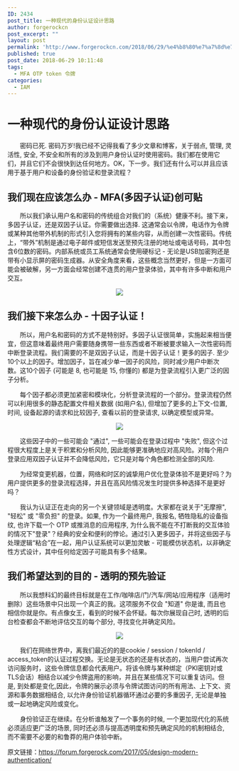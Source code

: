 ```yaml
---
ID: 2434
post_title: 一种现代的身份认证设计思路
author: forgerockcn
post_excerpt: ""
layout: post
permalink: 'http://www.forgerockcn.com/2018/06/29/%e4%b8%80%e7%a7%8d%e7%8e%b0%e4%bb%a3%e7%9a%84%e8%ba%ab%e4%bb%bd%e8%ae%a4%e8%af%81%e8%ae%be%e8%ae%a1%e6%80%9d%e8%b7%af/'
published: true
post_date: 2018-06-29 10:11:48
tags:
  - MFA OTP token 令牌
categories:
  - IAM
---
```

# 一种现代的身份认证设计思路

<span style="padding-left:28px;"></span> 密码已死. 密码万岁!我已经不记得我看了多少文章和博客，关于弱点, 管理, 灵活性, 安全, 不安全和所有的涉及到用户身份认证时使用密码。我们都在使用它们，并且它们不会很快到达任何地方。OK，下一步。我们还有什么可以并且应该用于基于用户和设备的身份验证和登录流程？

## 我们现在应该怎么办 - MFA(多因子认证)创可贴

<span style="padding-left:28px;"></span> 所以我们承认用户名和密码的传统组合对我们的（系统）健康不利。接下来，多因子认证，还是双因子认证。你需要做出选择. 这通常会以令牌，电话作为令牌或某种其他带外机制的形式引入您将拥有的某些内容，从而创建一次性密码。传统上，“带外”机制是通过电子邮件或短信发送至预先注册的地址或电话号码，其中包含6位数的密码。内部系统或员工系统通常会使用硬标记 - 无论是USB加密狗还是带有小显示屏的密码生成器。从安全角度来看，这些概念当然更好，但是一方面可能会被破解，另一方面会经常创建不连贯的用户登录体验，其中有许多中断和用户交互。

<div style="text-align: center">
  <img src="https://1.bp.blogspot.com/-QvTh01aygE0/WRGFNcyuXQI/AAAAAAAAArg/nQMwevi-WBA-iCdP0QHK_vXtFP5Xs54cQCEw/s1600/2FA.png" />
</div>

## 我们接下来怎么办 - 十因子认证！

<span style="padding-left:28px;"></span> 所以，用户名和密码的方式不是特别好。多因子认证很简单，实施起来相当便宜，但这意味着最终用户需要随身携带一些东西或者不断被要求输入一次性密码而中断登录流程。我们需要的不是双因子认证，而是十因子认证！更多的因子. 至少10个以上的因子。增加因子，旨在减少单一因子的风险，同时减少用户中断次数。这10个因子 (可能是 8, 也可能是 15, 你懂的) 都是为登录流程引入更广泛的因子分析。

<span style="padding-left:28px;"></span> 每个因子都必须更加紧密和模块化，分析登录流程的一个部分。登录流程仍然可以利用很多的静态配置文件相关数据 (如用户名), 但增加了更多的上下文-位置, 时间, 设备起源的请求和比较因子, 查看以前的登录请求, 以确定模型或异常。

<div style="text-align: center">
  <img src="https://1.bp.blogspot.com/-fALv_iiByhs/WRGFi0aYCmI/AAAAAAAAArg/x8jbYPvvtcU2enIPicRJ7bxwxBbDHw5bQCEw/s400/dec-authentication.png" />
</div>

<span style="padding-left:28px;"></span> 这些因子中的一些可能会 "通过", 一些可能会在登录过程中 "失败", 但这个过程很大程度上是关于积累和分析风险, 因此能够更准确地应对高风险。对每个用户登录应用双因子认证并不会降低风险，它只是对每个角色都检测全部的风险.

<span style="padding-left:28px;"></span> 为经常变更机器，位置，网络和时区的诚挚用户优化登录体验不是更好吗？为用户提供更多的登录流程选择，并且在高风险情况发生时提供多种选择不是更好吗？

<span style="padding-left:28px;"></span> 我认为认证正在走向的另一个关键领域是透明度。大家都在说关于"无摩擦", "轻松" 或 "零负担" 的登录。如果, 作为一个最终用户, 我报名, 牺牲隐私的设备指纹, 也许下载一个 OTP 或推消息的应用程序, 为什么我不能在不打断我的交互体验的情况下"登录"？经典的安全和便利的悖论。通过引入更多因子，并将这些因子与处理逻辑“粘合”在一起，用户认证系统可以更加灵敏 - 可能模仿状态机，以非确定性方式设计，其中任何给定因子可能具有多个结果。

## 我们希望达到的目的 - 透明的预先验证

<span style="padding-left:28px;"></span> 所以我想科幻的最终目标就是在工作/咖啡店/门/汽车/网站/应用程序（适用时删除）这些场景中只出现一个真正的我。这项服务不仅会 "知道" 你是谁, 而且也相信你就是你。有点像女王，看到的时候不会怀疑。每次你展现自己时, 透明的后台检查都会不断地评估交互的每个部分, 寻找变化并确定风险。

<div style="text-align: center">
  <img src="https://4.bp.blogspot.com/-YAIfnGba1gw/WRGGCI6iyJI/AAAAAAAAAro/k-SQd4lZd8s99EhYsijTMHx58H3l1G2TQCEw/s320/Transparent_PreId.png" />
</div>

<span style="padding-left:28px;"></span> 我们在网络世界中，离我们最近的的是cookie / session / tokenId / access_token的认证过程交换。无论是无状态的还是有状态的，当用户尝试再次访问服务时，这些令牌信息都会代表用户。将该令牌与某种绑定（PKI密钥对或TLS会话）相结合以减少令牌盗用的影响，并且在某些情况下可以重复访问。但是, 到处都是变化,因此，令牌的展示必须与令牌试图访问的所有用法、上下文、资源和事务数据相结合, 以允许身份验证机器循环通过必要的多重因子, 无论是单独或一起地确定风险或变化。

<span style="padding-left:28px;"></span> 身份验证正在继续。在分析谁触发了一个事务的时候, 一个更加现代化的系统必须适应更广泛的场景, 同时还必须与提高透明度和预先确定风险的机制相结合, 而不需要不必要的和鲁莽的用户体验中断。

原文链接：https://forum.forgerock.com/2017/05/design-modern-authentication/
